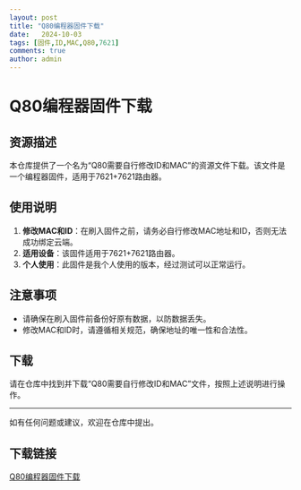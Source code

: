 ```yaml
---
layout: post
title: "Q80编程器固件下载"
date:   2024-10-03
tags: [固件,ID,MAC,Q80,7621]
comments: true
author: admin
---
```

# Q80编程器固件下载

## 资源描述

本仓库提供了一个名为“Q80需要自行修改ID和MAC”的资源文件下载。该文件是一个编程器固件，适用于7621+7621路由器。

## 使用说明

1. **修改MAC和ID**：在刷入固件之前，请务必自行修改MAC地址和ID，否则无法成功绑定云端。
2. **适用设备**：该固件适用于7621+7621路由器。
3. **个人使用**：此固件是我个人使用的版本，经过测试可以正常运行。

## 注意事项

- 请确保在刷入固件前备份好原有数据，以防数据丢失。
- 修改MAC和ID时，请遵循相关规范，确保地址的唯一性和合法性。

## 下载

请在仓库中找到并下载“Q80需要自行修改ID和MAC”文件，按照上述说明进行操作。

---

如有任何问题或建议，欢迎在仓库中提出。

## 下载链接

[Q80编程器固件下载](https://pan.quark.cn/s/7cd1645fdff5)